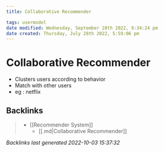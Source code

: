 ```yaml
---
title: Collaborative Recommender

tags: usermodel 
date modified: Wednesday, September 28th 2022, 9:34:24 pm
date created: Thursday, July 28th 2022, 5:59:06 pm
---
```


# Collaborative Recommender
- Clusters users according to behavior
- Match with other users
- eg : netflix

## Backlinks

> - [[Recommender System]]
>   - [[.md|Collaborative Recommender]]

_Backlinks last generated 2022-10-03 15:37:32_
